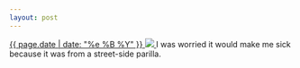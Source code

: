 ```yaml
---
layout: post
---
```


<p>
  <a href="/94">
    <time>{{ page.date | date: "%e %B %Y" }}</time>
    <img src="https://s3.amazonaws.com/life.aaronjgreenberg.com/94.jpg">
  </a>
  I was worried it would make me sick because it was from a street-side parilla.
</p>
